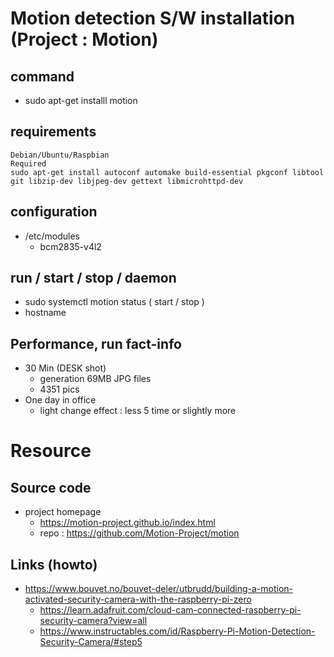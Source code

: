 # Motion detection S/W installation (Project : Motion)

## command
- sudo apt-get installl motion

## requirements
```
Debian/Ubuntu/Raspbian
Required
sudo apt-get install autoconf automake build-essential pkgconf libtool git libzip-dev libjpeg-dev gettext libmicrohttpd-dev
```
## configuration 
- /etc/modules
  - bcm2835-v4l2

## run / start / stop / daemon
- sudo systemctl motion status ( start / stop )
- hostname


## Performance, run fact-info
- 30 Min (DESK shot)
  - generation 69MB JPG files
  - 4351 pics
- One day in office 
  - light change effect : less 5 time or slightly more

# Resource
## Source code
- project homepage 
  - https://motion-project.github.io/index.html
  - repo : https://github.com/Motion-Project/motion

## Links (howto)
- https://www.bouvet.no/bouvet-deler/utbrudd/building-a-motion-activated-security-camera-with-the-raspberry-pi-zero
  - https://learn.adafruit.com/cloud-cam-connected-raspberry-pi-security-camera?view=all
  - https://www.instructables.com/id/Raspberry-Pi-Motion-Detection-Security-Camera/#step5
